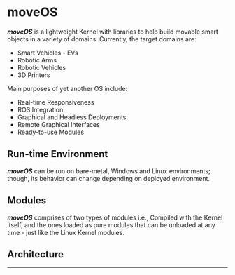 # moveOS

***moveOS*** is a lightweight Kernel with libraries to help build movable smart objects in a variety of domains. Currently, the target domains are:

  * Smart Vehicles - EVs
  * Robotic Arms
  * Robotic Vehicles
  * 3D Printers

Main purposes of yet another OS include:

  * Real-time Responsiveness
  * ROS Integration
  * Graphical and Headless Deployments
  * Remote Graphical Interfaces
  * Ready-to-use Modules





## Run-time Environment

***moveOS*** can be run on bare-metal, Windows and Linux environments; though, its behavior can change depending on deployed environment.





## Modules

***moveOS*** comprises of two types of modules i.e., Compiled with the Kernel itself, and the ones loaded as pure modules that can be unloaded at any time - just like the Linux Kernel modules.





## Architecture

***
